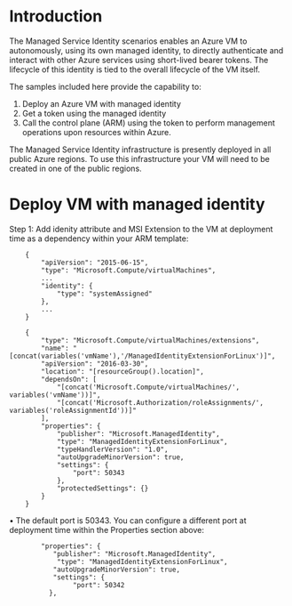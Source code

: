 
# Introduction
The Managed Service Identity scenarios enables an Azure VM to autonomously, using its own managed identity, to directly authenticate and interact with other Azure services using short-lived bearer tokens.  The lifecycle of this identity is tied to the overall lifecycle of the VM itself.

The samples included here provide the capability to:
1. Deploy an Azure VM with managed identity
2. Get a token using the managed identity
3. Call the control plane (ARM) using the token to perform management operations upon resources within Azure.

The Managed Service Identity infrastructure is presently deployed in all public Azure regions. To use this infrastructure your VM will need to be created in one of the public regions. 

# Deploy VM with managed identity
Step 1: Add idenity attribute and MSI Extension to the VM at deployment time as a dependency within your ARM template:
```
    {
        "apiVersion": "2015-06-15",
        "type": "Microsoft.Compute/virtualMachines",
        ...
        "identity": { 
            "type": "systemAssigned"
        },
        ...
    }
```
```
    { 
        "type": "Microsoft.Compute/virtualMachines/extensions",
        "name": "[concat(variables('vmName'),'/ManagedIdentityExtensionForLinux')]",
        "apiVersion": "2016-03-30",
        "location": "[resourceGroup().location]",
        "dependsOn": [
            "[concat('Microsoft.Compute/virtualMachines/', variables('vmName'))]",
            "[concat('Microsoft.Authorization/roleAssignments/', variables('roleAssignmentId'))]"
        ],
        "properties": {
            "publisher": "Microsoft.ManagedIdentity",
            "type": "ManagedIdentityExtensionForLinux",
            "typeHandlerVersion": "1.0",
            "autoUpgradeMinorVersion": true,
            "settings": {
                "port": 50343
            },
            "protectedSettings": {}
        }
    } 
```
•	The default port is 50343.  You can configure a different port at deployment time within the Properties section above:
```
        "properties": {
           "publisher": "Microsoft.ManagedIdentity",
            "type": "ManagedIdentityExtensionForLinux",
           "autoUpgradeMinorVersion": true,
           "settings": {
                "port": 50342
          },
```
